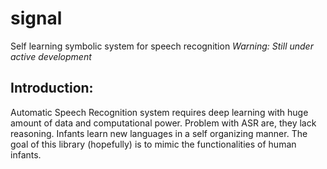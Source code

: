 # signal 
Self learning symbolic system for speech recognition 
*Warning: Still under active development*

## Introduction: 
Automatic Speech Recognition system requires deep learning with huge amount of data and computational power. Problem with ASR are, they lack reasoning. Infants learn new languages in a self organizing manner. The goal of this library (hopefully) is to mimic the functionalities of human infants.  
